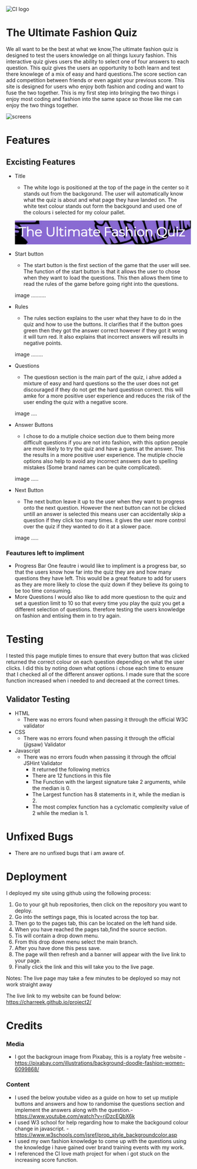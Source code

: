 ![CI logo](https://codeinstitute.s3.amazonaws.com/fullstack/ci_logo_small.png)

# The Ultimate Fashion Quiz
We all want to be the best at what we know,The ultimate fashion quiz is designed to test the users knowledge on all things luxury fashion. This interactive quiz gives users the ability to select one of four answers to each question. This quiz gives the users an opportunity to both learn and test there knowlege of a mix of easy and hard questions.The score section can add competition between friends or even agaist your previous score. 
This site is designed for users who enjoy both fashion and coding and want to fuse the two together. This is my first step into bringing the two things i enjoy most coding and fashion into the same space so those like me can enjoy the two things together.

![screens](assets/image/screen.PNG)
# Features 
## Excisting Features 
 
 * Title 
    * The white logo is positioned at the top of the page in the center so it stands out from the backgorund. The user will automatically know what the quiz is about and what page they have landed on. The white text colour stands out form the backgound and used one of the colours i selected for my colour pallet.

    ![title](assets/images/title.PNG)

 * Start button
    * The start button is the first section of the game that the user will see. The function of the start button is that it allows the user to chose when they want to load the questions. This then allows them time to read the rules of the game before going right into the questions.

    image ..........

 * Rules 
    * The rules section explains to the user what they have to do in the quiz and how to use the buttons. It clarifies that if the button goes green then they got the answer correct however if they got it wrong it will turn red. It also explains that incorrect answers will results in negative points. 

    image ........
 * Questions
   * The questiosn section is the main part of the quiz, i ahve added a mixture of easy and hard questions so the the user does not get discouraged if they do not get the hard questiosn correct. this will amke for a more positive user experience and reduces the risk of the user ending the quiz with a negative score.

   image .... 
 * Answer Buttons 
   * I chose to do a mutiple choice section due to them being more difficult questions if you are not into fashion, with this option people are more likely to try the quiz and have a guess at the answer. This the results in a more positive user experience. The mutiple chocie options also help to avoid any incorrect answers due to spelling mistakes (Some brand names can be quite complicated). 

   image ..... 

 * Next Button 
   * The next button leave it up to the user when they want to progress onto the next question. However the next button can not be clicked untill an answer is selected this means user can accidentally skip a question if they click too many times. it gives the user more control over the quiz if they wanted to do it at a slower pace.

   image ..... 

 ### Feautures left to impliment 
  * Progress Bar 
  One feautre i would like to impliment is a progress bar, so that the users know how far into the quiz they are and how many questions they have left. This would be a great feature to add for users as they are more likely to close the quiz down if they believe its going to be too time consuming.
  * More Questions 
  I would also like to add more questiosn to the quiz and set a question limit to 10 so that every time you play the quiz you get a different selection of questions. therefore testing the users knowledge on fashion and entising them in to try again. 

  # Testing
  I tested this page mutiple times to ensure that every button that was clicked returned the correct colour on each question depending on what the user clicks. I did this by noting down what options i chose each time to ensure that I checked all of the different answer options. I made sure that the score function increased when i needed to and decreaed at the correct times.

  ## Validator Testing 
  * HTML 
     * There was no errors found when passing it through the official W3C validator
  * CSS 
     * There was no errors found when passing it through the official (jigsaw) Validator
  * Javascript
     * There was no errors foudn when passsing it through the offcial JSHint Validator
       * It returned the following metrics 
       * There are 12 functions in this file
       * The Function with the largest signature take 2 arguments, while the median is 0.
       * The Largest function has 8 statements in it, while the median is 2.
       * The most complex function has a cyclomatic complexity value of 2 while the median is 1.

  # Unfixed Bugs 
  * There are no unfixed bugs that i am aware of.

  # Deployment
  I deployed my site using github using the following process: 
  1. Go to your git hub repositories, then click on the repository you want to deploy. 
  2. Go into the settings page, this is located across the top bar.
  3. Then go to the pages tab, this can be located on the left hand side.
  4. When you have reached the pages tab,find the source section.
  5. Tis will contain a drop down menu.
  6. From this drop down menu select the main branch.
  7. After you have done this pess save. 
  8. The page will then refresh and a banner will appear with the live link to your page. 
  9. Finally click the link and this will take you to the live page. 
  
  Notes: The live page may take a few minutes to be deployed so may not work straight away 
  
  The live link to my website can be found below:
   https://charreek.github.io/project2/ 


  # Credits
  ### Media 
  * I got the backgroun image from Pixabay, this is a roylaty free website  - https://pixabay.com/illustrations/background-doodle-fashion-women-6099868/ 

  ### Content
  * I used the below youtube video as a guide on how to set up mutiple buttons and answers and how to randomise the questions section and implement the answers along with the question.- https://www.youtube.com/watch?v=riDzcEQbX6k
  * I used W3 school for help regarding how to make the backgound colour change in javascript. - https://www.w3schools.com/jsref/prop_style_backgroundcolor.asp 
  * I used my own fashion knowledge to come up with the questions using the knowledge i have gained over brand training events with my work.
  * I referenced the CI love math project for when i got stuck on the increasing score function.
